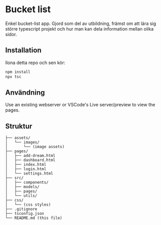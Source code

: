 # Bucket list

Enkel bucket-list app. Gjord som del av utbildning, främst om att lära sig större typescript projekt och hur man kan dela information mellan olika sidor.

## Installation

llona detta repo och sen kör:
```bash
npm install
npx tsc
```

## Användning

Use an existing webserver or VSCode's Live server/preview to view the pages.

## Struktur
```
├── assets/
│   └── images/
│       └── (image assets)
├── pages/
│   ├── add-dream.html
│   ├── dashboard.html
│   ├── index.html
│   ├── login.html
│   └── settings.html
├── src/
│   ├── components/
│   ├── models/
│   ├── pages/
│   └── utils/
├── css/
│   └── (css styles)
├── .gitignore
├── tsconfig.json
└── README.md (this file)
```
